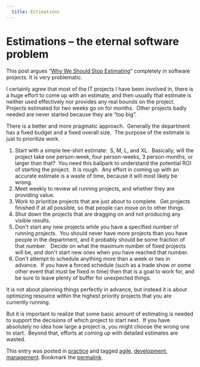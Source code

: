```yaml
---
  title: Estimations
---
```

#  Estimations – the eternal software problem

This post argues “[Why We Should Stop Estimating](https://www.linkedin.com/pulse/article/20140814174922-5227623-why-we-should-stop-estimating)” completely in software projects. It is very problematic.  

I certainly agree that most of the IT projects I have been involved in, there is a huge effort to come up with an estimate, and then usually that estimate is neither used effectively nor provides any real bounds on the project.  Projects estimated for two weeks go on for months.  Other projects badly needed are never started because they are “too big”.  

There is a better and more pragmatic approach.  Generally the department has a fixed budget and a fixed overall size.  The purpose of the estimate is just to prioritize work.

1.  Start with a simple tee-shirt estimate:  S, M, L, and XL.  Basically, will the project take one person-week, four person-weeks, 3 person-months, or larger than that?  You need this ballpark to understand the potential ROI of starting the project.  It is rough.  Any effort in coming up with an accurate estimate is a waste of time, because it will most likely be wrong.
2.  Meet weekly to review all running projects, and whether they are providing value.
3.  Work to prioritize projects that are just about to complete.  Get projects finished if at all possible, so that people can move on to other things.
4.  Shut down the projects that are dragging on and not producing any visible results.
5.  Don't start any new projects while you have a specified number of running projects.  You should never have more projects than you have people in the department, and it probably should be some fraction of that number.   Decide on what the maximum number of fixed projects will be, and don't start new ones when you have reached that number.
6.  Don't attempt to schedule anything more than a week or two in advance.  If you have a forced schedule (such as a trade show or some other event that must be fixed in time) then that is a goal to work for, and be sure to leave plenty of buffer for unexpected things.

It is not about planning things perfectly in advance, but instead it is about optimizing resource within the highest priority projects that you are currently running.  

But it is important to realize that some basic amount of estimating is needed to support the decisions of which project to start next.  If you have absolutely no idea how large a project is, you might choose the wrong one to start.  Beyond that, efforts at coming up with detailed estimates are wasted.

This entry was posted in [practice](https://agiletribe.purplehillsbooks.com/category/practice/) and tagged [agile](https://agiletribe.purplehillsbooks.com/tag/agile/), [development](https://agiletribe.purplehillsbooks.com/tag/development/), [management](https://agiletribe.purplehillsbooks.com/tag/management/). Bookmark the [permalink](https://agiletribe.purplehillsbooks.com/2014/10/03/estimations-the-eternal-software-problem/ "Permalink to Estimations – the eternal software problem").